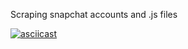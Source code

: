 Scraping snapchat accounts and .js files

[![asciicast](https://asciinema.org/a/nNSzqbVgaRnbaw1GHkCZ3RcVu.svg)](https://asciinema.org/a/nNSzqbVgaRnbaw1GHkCZ3RcVu)
